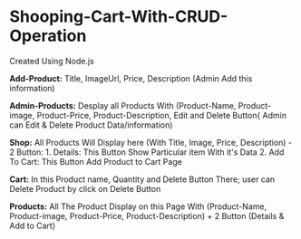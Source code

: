 # Shooping-Cart-With-CRUD-Operation

Created Using Node.js

**Add-Product:** Title, ImageUrl, Price, Description (Admin Add this information)

**Admin-Products:** Desplay all Products With (Product-Name, Product-image, Product-Price, Product-Description, Edit and Delete Button{ Admin can Edit & Delete Product Data/information)

**Shop:** All Products Will Display here (With Title, Image, Price, Description)
       - 2 Button:
            1. Details: This Button Show Particular item With it's Data
            2. Add To Cart: This Button Add Product to Cart Page
            
**Cart:** In this Product name, Quantity and Delete Button There; user can Delete Product by click on Delete Button

**Products:** All The Product Display on this Page With (Product-Name, Product-image, Product-Price, Product-Description) + 2 Button (Details & Add to Cart)
